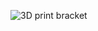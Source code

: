 ![3D print bracket](https://github.com/user-attachments/assets/2da7fed1-60aa-4891-8cde-7277c3cb5476)
